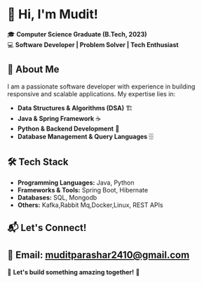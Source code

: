 # 👋 Hi, I'm Mudit!

🎓 **Computer Science Graduate (B.Tech, 2023)**  
💻 **Software Developer | Problem Solver | Tech Enthusiast**  

## 🚀 About Me
I am a passionate software developer with experience in building responsive and scalable applications. My expertise lies in:  
- **Data Structures & Algorithms (DSA)** 🏗️  
- **Java & Spring Framework** ☕  
- **Python & Backend Development** 🐍  
- **Database Management & Query Languages** 🗄️  

## 🛠 Tech Stack
- **Programming Languages:** Java, Python  
- **Frameworks & Tools:** Spring Boot, Hibernate  
- **Databases:** SQL, Mongodb  
- **Others:**  Kafka,Rabbit Mq,Docker,Linux, REST APIs  

## 📬 Let's Connect!
📧 Email: muditparashar2410@gmail.com  
---

🌟 **Let's build something amazing together!** 🚀
